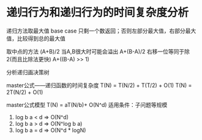 # 递归行为和递归行为的时间复杂度分析

递归方法取最大值
base case 只剩一个数返回；否则左部分最大值，右部分最大值，比较得到总的最大值

取中点的方法
(A+B)/2  当A,B很大时可能会溢出
A+(B-A)/2
右移一位等同于除2(而且比除法更快)
A+((B-A) >> 1)

分析递归画决策树

master公式——递归函数的时间复杂度
T(N) = T(N/2) + T(T/2) + O(1)
T(N) = 2T(N/2) + O(1)

master公式模型
T(N) = aT(N/b)+ O(N^d)
适用条件：子问题等规模
1. log b a < d => O(N^d)
2. log b a > d => O(N^log b a)
3. log b a = d => O(N^d * logN)